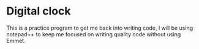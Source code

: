 # Digital clock
 This is a practice program to get me back into writing code, I will be using notepad++ to keep me focused on writing quality code without using Emmet.
